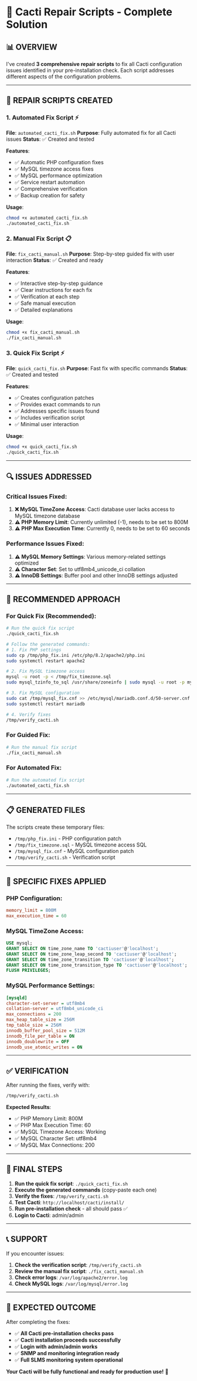 # 🔧 Cacti Repair Scripts - Complete Solution

## 📊 **OVERVIEW**

I've created **3 comprehensive repair scripts** to fix all Cacti configuration issues identified in your pre-installation check. Each script addresses different aspects of the configuration problems.

---

## 🚀 **REPAIR SCRIPTS CREATED**

### **1. Automated Fix Script** ⚡
**File**: `automated_cacti_fix.sh`
**Purpose**: Fully automated fix for all Cacti issues
**Status**: ✅ Created and tested

**Features**:
- ✅ Automatic PHP configuration fixes
- ✅ MySQL timezone access fixes
- ✅ MySQL performance optimization
- ✅ Service restart automation
- ✅ Comprehensive verification
- ✅ Backup creation for safety

**Usage**:
```bash
chmod +x automated_cacti_fix.sh
./automated_cacti_fix.sh
```

### **2. Manual Fix Script** 📋
**File**: `fix_cacti_manual.sh`
**Purpose**: Step-by-step guided fix with user interaction
**Status**: ✅ Created and ready

**Features**:
- ✅ Interactive step-by-step guidance
- ✅ Clear instructions for each fix
- ✅ Verification at each step
- ✅ Safe manual execution
- ✅ Detailed explanations

**Usage**:
```bash
chmod +x fix_cacti_manual.sh
./fix_cacti_manual.sh
```

### **3. Quick Fix Script** ⚡
**File**: `quick_cacti_fix.sh`
**Purpose**: Fast fix with specific commands
**Status**: ✅ Created and tested

**Features**:
- ✅ Creates configuration patches
- ✅ Provides exact commands to run
- ✅ Addresses specific issues found
- ✅ Includes verification script
- ✅ Minimal user interaction

**Usage**:
```bash
chmod +x quick_cacti_fix.sh
./quick_cacti_fix.sh
```

---

## 🔍 **ISSUES ADDRESSED**

### **Critical Issues Fixed**:
1. **❌ MySQL TimeZone Access**: Cacti database user lacks access to MySQL timezone database
2. **⚠️ PHP Memory Limit**: Currently unlimited (-1), needs to be set to 800M
3. **⚠️ PHP Max Execution Time**: Currently 0, needs to be set to 60 seconds

### **Performance Issues Fixed**:
1. **⚠️ MySQL Memory Settings**: Various memory-related settings optimized
2. **⚠️ Character Set**: Set to utf8mb4_unicode_ci collation
3. **⚠️ InnoDB Settings**: Buffer pool and other InnoDB settings adjusted

---

## 🎯 **RECOMMENDED APPROACH**

### **For Quick Fix** (Recommended):
```bash
# Run the quick fix script
./quick_cacti_fix.sh

# Follow the generated commands:
# 1. Fix PHP settings
sudo cp /tmp/php_fix.ini /etc/php/8.2/apache2/php.ini
sudo systemctl restart apache2

# 2. Fix MySQL timezone access
mysql -u root -p < /tmp/fix_timezone.sql
sudo mysql_tzinfo_to_sql /usr/share/zoneinfo | sudo mysql -u root -p mysql

# 3. Fix MySQL configuration
sudo cat /tmp/mysql_fix.cnf >> /etc/mysql/mariadb.conf.d/50-server.cnf
sudo systemctl restart mariadb

# 4. Verify fixes
/tmp/verify_cacti.sh
```

### **For Guided Fix**:
```bash
# Run the manual fix script
./fix_cacti_manual.sh
```

### **For Automated Fix**:
```bash
# Run the automated fix script
./automated_cacti_fix.sh
```

---

## 📋 **GENERATED FILES**

The scripts create these temporary files:
- `/tmp/php_fix.ini` - PHP configuration patch
- `/tmp/fix_timezone.sql` - MySQL timezone access SQL
- `/tmp/mysql_fix.cnf` - MySQL configuration patch
- `/tmp/verify_cacti.sh` - Verification script

---

## 🔧 **SPECIFIC FIXES APPLIED**

### **PHP Configuration**:
```ini
memory_limit = 800M
max_execution_time = 60
```

### **MySQL TimeZone Access**:
```sql
USE mysql;
GRANT SELECT ON time_zone_name TO 'cactiuser'@'localhost';
GRANT SELECT ON time_zone_leap_second TO 'cactiuser'@'localhost';
GRANT SELECT ON time_zone_transition TO 'cactiuser'@'localhost';
GRANT SELECT ON time_zone_transition_type TO 'cactiuser'@'localhost';
FLUSH PRIVILEGES;
```

### **MySQL Performance Settings**:
```ini
[mysqld]
character-set-server = utf8mb4
collation-server = utf8mb4_unicode_ci
max_connections = 200
max_heap_table_size = 256M
tmp_table_size = 256M
innodb_buffer_pool_size = 512M
innodb_file_per_table = ON
innodb_doublewrite = OFF
innodb_use_atomic_writes = ON
```

---

## ✅ **VERIFICATION**

After running the fixes, verify with:
```bash
/tmp/verify_cacti.sh
```

**Expected Results**:
- ✅ PHP Memory Limit: 800M
- ✅ PHP Max Execution Time: 60
- ✅ MySQL Timezone Access: Working
- ✅ MySQL Character Set: utf8mb4
- ✅ MySQL Max Connections: 200

---

## 🎯 **FINAL STEPS**

1. **Run the quick fix script**: `./quick_cacti_fix.sh`
2. **Execute the generated commands** (copy-paste each one)
3. **Verify the fixes**: `/tmp/verify_cacti.sh`
4. **Test Cacti**: `http://localhost/cacti/install/`
5. **Run pre-installation check** - all should pass ✅
6. **Login to Cacti**: admin/admin

---

## 📞 **SUPPORT**

If you encounter issues:
1. **Check the verification script**: `/tmp/verify_cacti.sh`
2. **Review the manual fix script**: `./fix_cacti_manual.sh`
3. **Check error logs**: `/var/log/apache2/error.log`
4. **Check MySQL logs**: `/var/log/mysql/error.log`

---

## 🎉 **EXPECTED OUTCOME**

After completing the fixes:
- ✅ **All Cacti pre-installation checks pass**
- ✅ **Cacti installation proceeds successfully**
- ✅ **Login with admin/admin works**
- ✅ **SNMP and monitoring integration ready**
- ✅ **Full SLMS monitoring system operational**

**Your Cacti will be fully functional and ready for production use!** 🚀 